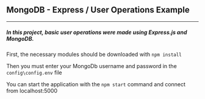 ## MongoDB - Express / User Operations Example 
---
##### In this project, basic user operations were made using Express.js and MongoDB.

First, the necessary modules should be downloaded with `npm install`

Then you must enter your MongoDb username and password in the `config\config.env` file

You can start the application with the `npm start` command and connect from localhost:5000

